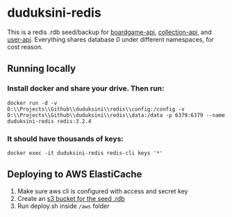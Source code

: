 # duduksini-redis
This is a redis .rdb seed/backup for [boardgame-api](https://github.com/duduksini/boardgame-api), [collection-api](https://github.com/duduksini/collection-api), and [user-api](https://github.com/duduksini/user-api). Everything shares database 0 under different namespaces, for cost reason.

## Running locally
### Install docker and share your drive. Then run:
```
docker run -d -v D:\\Projects\\Github\\duduksini\\redis\\config:/config -v D:\\Projects\\Github\\duduksini\\redis\\data:/data -p 6379:6379 --name duduksini-redis redis:3.2.4
```
### It should have thousands of keys:
```
docker exec -it duduksini-redis redis-cli keys '*'
```

## Deploying to AWS ElastiCache
1. Make sure aws cli is configured with access and secret key
2. Create an [s3 bucket for the seed .rdb](https://github.com/duduksini/s3)
3. Run deploy.sh inside `/aws` folder
